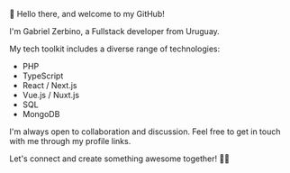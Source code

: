 👋 Hello there, and welcome to my GitHub!

I'm Gabriel Zerbino, a Fullstack developer from Uruguay. 

My tech toolkit includes a diverse range of technologies:

- PHP
- TypeScript
- React / Next.js
- Vue.js / Nuxt.js
- SQL
- MongoDB

I'm always open to collaboration and discussion. Feel free to get in touch with me through my profile links. 

Let's connect and create something awesome together! 👨‍💻
